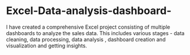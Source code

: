 # Excel-Data-analysis-dashboard-
I have created a comprehensive Excel project consisting of multiple dashboards to analyze the sales data. This includes various stages - data cleaning, data processing, data analysis , dashboard creation and visualization and getting insights. 
